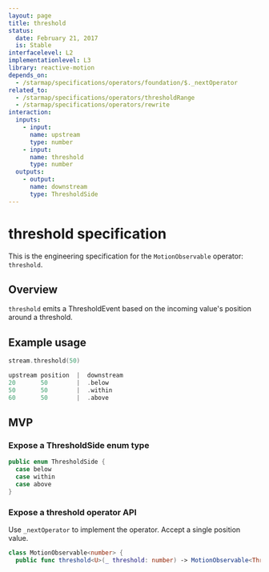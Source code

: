 ```yaml
---
layout: page
title: threshold
status:
  date: February 21, 2017
  is: Stable
interfacelevel: L2
implementationlevel: L3
library: reactive-motion
depends_on:
  - /starmap/specifications/operators/foundation/$._nextOperator
related_to:
  - /starmap/specifications/operators/thresholdRange
  - /starmap/specifications/operators/rewrite
interaction:
  inputs:
    - input:
      name: upstream
      type: number
    - input:
      name: threshold
      type: number
  outputs:
    - output:
      name: downstream
      type: ThresholdSide
---
```


# threshold specification

This is the engineering specification for the `MotionObservable` operator: `threshold`.

## Overview

`threshold` emits a ThresholdEvent based on the incoming value's position around a threshold.

## Example usage

```swift
stream.threshold(50)

upstream position  |  downstream
20       50        |  .below
50       50        |  .within
60       50        |  .above
```

## MVP

### Expose a ThresholdSide enum type

```swift
public enum ThresholdSide {
  case below
  case within
  case above
}
```

### Expose a threshold operator API

Use `_nextOperator` to implement the operator. Accept a single position value.

```swift
class MotionObservable<number> {
  public func threshold<U>(_ threshold: number) -> MotionObservable<ThresholdSide>
```
